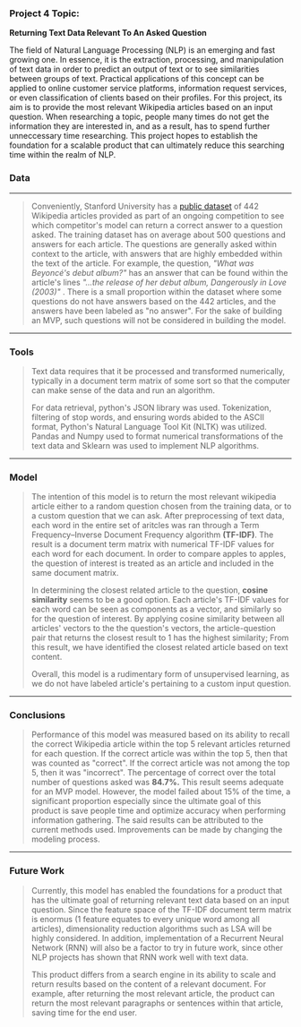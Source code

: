 ### Project 4 Topic:

**Returning Text Data Relevant To An Asked Question**

The field of Natural Language Processing (NLP) is an emerging and fast growing one. In essence, it is the extraction, processing, and manipulation of text data in order to predict an output of text or to see similarities between groups of text. Practical applications of this concept can be applied to online customer service platforms, information request services, or even classification of clients based on their profiles. For this project, its aim is to provide the most relevant Wikipedia articles based on an input question. When researching a topic, people many times do not get the information they are interested in, and as a result, has to spend further unneccessary time researching. This project hopes to establish the foundation for a scalable product that can ultimately reduce this searching time within the realm of NLP. 

### Data

------

> Conveniently, Stanford University has a [public dataset](https://rajpurkar.github.io/SQuAD-explorer/) of 442 Wikipedia articles provided as part of an ongoing competition to see which competitor's model can return a correct answer to a question asked.  The training dataset has on average about 500 questions and answers for each article. The questions are generally asked within context to the article, with answers that are highly embedded within the text of the article. For example, the question, *"What was Beyoncé's debut album?"* has an answer that can be found within the article's lines *"...the release of her debut album, Dangerously in Love (2003)"* . There is a small proportion within the dataset where some questions do not have answers based on the 442 articles, and the answers have been labeled as "no answer". For the sake of building an MVP, such questions will not be considered in building the model.

------

### Tools

> Text data requires that it be processed and transformed numerically, typically in a document term matrix of some sort so that the computer can make sense of the data and run an algorithm. 
>
> For data retrieval, python's JSON library was used. Tokenization, filtering of stop words, and ensuring words abided to the ASCII format, Python's Natural Language Tool Kit (NLTK) was utilized. Pandas and Numpy used to format numerical transformations of the text data and Sklearn was used to implement NLP algorithms.

------

### Model

> The intention of this model is to return the most relevant wikipedia article either to a random question chosen from the training data, or to a custom question that we can ask. After preprocessing of text data, each word in the entire set of aritcles was ran through a Term Frequency–Inverse Document Frequency algorithm **(TF-IDF)**. The result is a document term matrix with numerical TF-IDF values for each word for each document. In order to compare apples to apples, the question of interest is treated as an article and included in the same document matrix. 
>
> In determining the closest related article to the question, **cosine similarity** seems to be a good option.  Each article's TF-IDF values for each word can be seen as components as a vector, and similarly so for the question of interest. By applying cosine similarity between all articles' vectors to the the question's vectors, the article-question pair that returns the closest result to 1 has the highest similarity; From this result, we have identified the closest related article based on text content. 
>
> Overall, this model is a rudimentary form of unsupervised learning, as we do not have labeled article's pertaining to a custom input question. 

------

### Conclusions

> Performance of this model was measured based on its ability to recall the correct Wikipedia article within the top 5 relevant articles returned for each question. If the correct article was within the top 5, then that was counted as "correct". If the correct article was not among the top 5, then it was "incorrect". The percentage of correct over the total number of questions asked was **84.7%.** This result seems adequate for an MVP model. However, the model failed about 15% of the time, a significant proportion especially since the ultimate goal of this product is save people time and optimize accuracy when performing information gathering. The said results can be attributed to the current methods used. Improvements can be made by changing the modeling process.

------

### Future Work

> Currently, this model has enabled the foundations for a product that has the ultimate goal of returning relevant text data based on an input question. Since the feature space of the TF-IDF document term matrix is enormus (1 feature equates to every unique word among all articles), dimensionality reduction algorithms such as LSA will be highly considered. In addition, implementation of a Recurrent Neural Network (RNN) will also be a factor to try in future work, since other NLP projects has shown that RNN work well with text data.
>
> This product differs from a search engine in its ability to scale and return results based on the content of a relevant document. For example, after returning the most relevant article, the product can return the most relevant paragraphs or sentences within that article, saving time for the end user.


